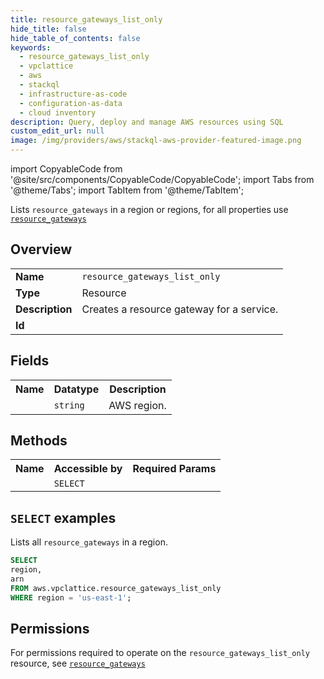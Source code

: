 ```yaml
---
title: resource_gateways_list_only
hide_title: false
hide_table_of_contents: false
keywords:
  - resource_gateways_list_only
  - vpclattice
  - aws
  - stackql
  - infrastructure-as-code
  - configuration-as-data
  - cloud inventory
description: Query, deploy and manage AWS resources using SQL
custom_edit_url: null
image: /img/providers/aws/stackql-aws-provider-featured-image.png
---
```


import CopyableCode from '@site/src/components/CopyableCode/CopyableCode';
import Tabs from '@theme/Tabs';
import TabItem from '@theme/TabItem';

Lists <code>resource_gateways</code> in a region or regions, for all properties use <a href="/providers/aws/serviceName/resource_gateways/"><code>resource_gateways</code></a>

## Overview
<table><tbody>
<tr><td><b>Name</b></td><td><code>resource_gateways_list_only</code></td></tr>
<tr><td><b>Type</b></td><td>Resource</td></tr>
<tr><td><b>Description</b></td><td>Creates a resource gateway for a service.</td></tr>
<tr><td><b>Id</b></td><td><CopyableCode code="aws.vpclattice.resource_gateways_list_only" /></td></tr>
</tbody></table>

## Fields
<table><tbody><tr><th>Name</th><th>Datatype</th><th>Description</th></tr><tr><td><CopyableCode code="region" /></td><td><code>string</code></td><td>AWS region.</td></tr>
</tbody></table>

## Methods

<table><tbody>
  <tr>
    <th>Name</th>
    <th>Accessible by</th>
    <th>Required Params</th>
  </tr>
  <tr>
    <td><CopyableCode code="list_resources" /></td>
    <td><code>SELECT</code></td>
    <td><CopyableCode code="region" /></td>
  </tr>
</tbody></table>

## `SELECT` examples
Lists all <code>resource_gateways</code> in a region.
```sql
SELECT
region,
arn
FROM aws.vpclattice.resource_gateways_list_only
WHERE region = 'us-east-1';
```


## Permissions

For permissions required to operate on the <code>resource_gateways_list_only</code> resource, see <a href="/providers/aws/vpclattice/resource_gateways/#permissions"><code>resource_gateways</code></a>

